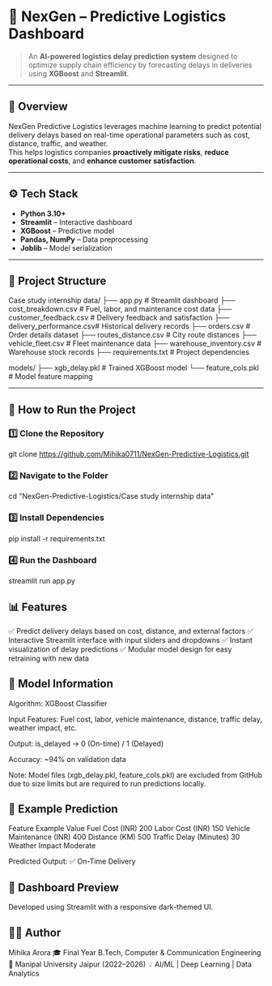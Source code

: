 # 🚚 NexGen – Predictive Logistics Dashboard

> An **AI-powered logistics delay prediction system** designed to optimize supply chain efficiency by forecasting delays in deliveries using **XGBoost** and **Streamlit**.

---

## 🧩 Overview
NexGen Predictive Logistics leverages machine learning to predict potential delivery delays based on real-time operational parameters such as cost, distance, traffic, and weather.  
This helps logistics companies **proactively mitigate risks**, **reduce operational costs**, and **enhance customer satisfaction**.

---

## ⚙️ Tech Stack
- **Python 3.10+**
- **Streamlit** – Interactive dashboard
- **XGBoost** – Predictive model
- **Pandas, NumPy** – Data preprocessing
- **Joblib** – Model serialization

---

## 📁 Project Structure
Case study internship data/
├── app.py # Streamlit dashboard
├── cost_breakdown.csv # Fuel, labor, and maintenance cost data
├── customer_feedback.csv # Delivery feedback and satisfaction
├── delivery_performance.csv# Historical delivery records
├── orders.csv # Order details dataset
├── routes_distance.csv # City route distances
├── vehicle_fleet.csv # Fleet maintenance data
├── warehouse_inventory.csv # Warehouse stock records
├── requirements.txt # Project dependencies

models/
├── xgb_delay.pkl # Trained XGBoost model 
└── feature_cols.pkl # Model feature mapping

---

## 🚀 How to Run the Project

### 1️⃣ Clone the Repository

git clone https://github.com/Mihika0711/NexGen-Predictive-Logistics.git
### 2️⃣ Navigate to the Folder
cd "NexGen-Predictive-Logistics/Case study internship data"
### 3️⃣ Install Dependencies
pip install -r requirements.txt
### 4️⃣ Run the Dashboard
streamlit run app.py
## 📊 Features

✅ Predict delivery delays based on cost, distance, and external factors
✅ Interactive Streamlit interface with input sliders and dropdowns
✅ Instant visualization of delay predictions
✅ Modular model design for easy retraining with new data

## 🧠 Model Information

Algorithm: XGBoost Classifier

Input Features: Fuel cost, labor, vehicle maintenance, distance, traffic delay, weather impact, etc.

Output: is_delayed → 0 (On-time) / 1 (Delayed)

Accuracy: ~94% on validation data

Note: Model files (xgb_delay.pkl, feature_cols.pkl) are excluded from GitHub due to size limits but are required to run predictions locally.

## 🧾 Example Prediction
Feature	Example Value
Fuel Cost (INR)	200
Labor Cost (INR)	150
Vehicle Maintenance (INR)	400
Distance (KM)	500
Traffic Delay (Minutes)	30
Weather Impact	Moderate

Predicted Output: ✅ On-Time Delivery
## 📸 Dashboard Preview

Developed using Streamlit with a responsive dark-themed UI.
## 👩‍💻 Author

Mihika Arora
🎓 Final Year B.Tech, Computer & Communication Engineering
🏫 Manipal University Jaipur (2022–2026)
💡 AI/ML | Deep Learning | Data Analytics

